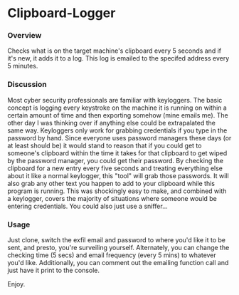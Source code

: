 # Clipboard-Logger

### Overview
Checks what is on the target machine's clipboard every 5 seconds and if it's new, it adds it to a log. This log is emailed to the specifed address every 5 minutes.

### Discussion
Most cyber security professionals are familiar with keyloggers. The basic concept is logging every keystroke on the machine it is running on within a certain amount of 
time and then exporting somehow (mine emails me). The other day I was thinking over if anything else could be extrapalated the same way. Keyloggers only work for 
grabbing credentials if you type in the password by hand. Since everyone uses password managers these days (or at least should be) it would stand to reason that if you 
could get to someone's clipboard within the time it takes for that clipboard to get wiped by the password manager, you could get their password. By checking the 
clipboard for a new entry every five seconds and treating everything else about it like a normal keylogger, this "tool" will grab those passwords. It will also grab any 
other text you happen to add to your clipboard while this program is running. This was shockingly easy to make, and combined with a keylogger, covers the majority of 
situations where someone would be entering credentials. You could also just use a sniffer...

### Usage
Just clone, switch the exfil email and password to where you'd like it to be sent, and presto, you're surveiling yourself.
Alternately, you can change the checking time (5 secs) and email frequency (every 5 mins) to whatever you'd like. 
Additionally, you can comment out the emailing function call and just have it print to the console. 

Enjoy.
